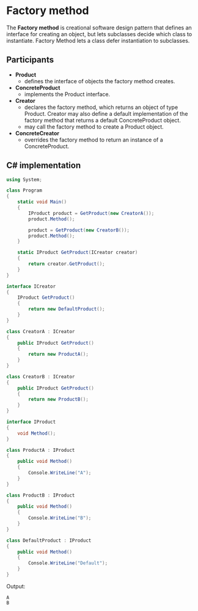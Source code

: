 # Factory method

The **Factory method** is creational software design pattern that defines an interface for creating an object, but lets subclasses decide which class to instantiate. Factory Method lets a class defer instantiation to subclasses.

## Participants

* **Product**
  * defines the interface of objects the factory method creates.
* **ConcreteProduct**
  * implements the Product interface.
* **Creator**
  * declares the factory method, which returns an object of type Product. Creator may also define a default implementation of the factory method that returns a default ConcreteProduct object.
  * may call the factory method to create a Product object.
* **ConcreteCreator**
  * overrides the factory method to return an instance of a ConcreteProduct.

## C# implementation

```csharp
using System;

class Program
{
    static void Main()
    {
        IProduct product = GetProduct(new CreatorA());
        product.Method();

        product = GetProduct(new CreatorB());
        product.Method();
    }

    static IProduct GetProduct(ICreator creator)
    {
        return creator.GetProduct();
    }
}

interface ICreator
{
    IProduct GetProduct()
    {
        return new DefaultProduct();
    }
}

class CreatorA : ICreator
{
    public IProduct GetProduct()
    {
        return new ProductA();
    }
}

class CreatorB : ICreator
{
    public IProduct GetProduct()
    {
        return new ProductB();
    }
}

interface IProduct
{
    void Method();
}

class ProductA : IProduct
{
    public void Method()
    {
        Console.WriteLine("A");
    }
}

class ProductB : IProduct
{
    public void Method()
    {
        Console.WriteLine("B");
    }
}

class DefaultProduct : IProduct
{
    public void Method()
    {
        Console.WriteLine("Default");
    }
}
```

Output:

```output
A
B
```
